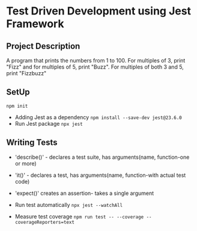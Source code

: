 # Test Driven Development using Jest Framework

## Project Description

A program that prints the numbers from 1 to 100.
For multiples of 3, print "Fizz" and for multiples of 5, print "Buzz".
For multiples of both 3 and 5, print "Fizzbuzz"

## SetUp

`npm init`

- Adding Jest as a dependency
  `npm install --save-dev jest@23.6.0`
- Run Jest package
  `npx jest`

## Writing Tests

- 'describe()' - declares a test suite, has arguments(name, function-one or more)
- 'it()' - declares a test, has arguments(name, function-with actual test code)
- 'expect()' creates an assertion- takes a single argument

- Run test automatically
  `npx jest --watchAll`

- Measure test coverage
  `npm run test -- --coverage --coverageReporters=text`
